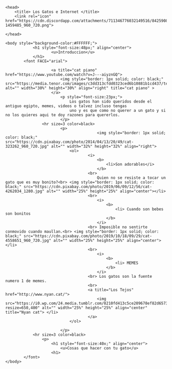 <html>

	<head>
		<title> Los Gatos e Internet </title>
		<link rel="icon" href="https://cdn.discordapp.com/attachments/711346776032149516/842590899246071808/feet-1459485_960_720.png">
		
	</head>

	<body style="background-color:#FFFFFF;">
				<h1 style="font-size:48px;" align="center">
						<u>Introduccion</u>
				</h1>
			<font FACE="arial">
			
						<a title="cat piano" href="https://www.youtube.com/watch?v=J---aiyznGQ">
							<img style="border: 1px solid; color: black;" src="https://media.tenor.com/images/c3dd313cfdd0323ced6b10881b1cd437/tenor.gif" alt="" width="30%" height="30%" align="right" title="cat piano" >
						</a>	
							<p style="font-size:23px;">
								Los gatos han sido queridos desde el antiguo egipto, memes, videos o talvez incluso tengas 
								uno y es que como no querer a un gato y si no los quieres aqui te doy razones para quererlos.
							</p>
					<hr size=3 color=black>
							<p>
											<img style="border: 1px solid; color: black;" src="https://cdn.pixabay.com/photo/2014/04/13/20/49/cat-323262_960_720.jpg" alt="" width="32%" height="32%" align="right">
								<ol>						
										<i> 
											<b>
												<li>Son adorables</i>
											</b>
										<br>
											Quien no se resiste a tocar un gato que es muy bonito?<br> <img style="border: 1px solid; color: black;" src="https://cdn.pixabay.com/photo/2019/06/09/12/56/cat-4262034_1280.jpg" alt="" width="25%" height="25%" align="center"></li>
										<br>
											<i> 
												<b>
													<li> Cuando son bebes son bonitos
												</b>
											</i> 
										<br> Imposible no sentirte conmovido cuando maullan.<br> <img style="border: 1px solid; color: black;" src="https://cdn.pixabay.com/photo/2019/10/18/09/29/cat-4558651_960_720.jpg" alt="" width="25%" height="25%" align="center"> </li>
										<br>
											<i>
												<b>
													<li> MEMES
												</b>
											</i>
										<br> Los gatos son la fuente numero 1 de memes.								
										<br>
										<a title="Los Tejos" href="http://www.nyan.cat/">
											<img src="https://i0.wp.com/24.media.tumblr.com/8210fd413c5ce209678ef82d65731443/tumblr_mjphnqLpNy1s5jjtzo1_400.gif?resize=650,400" alt="" width="25%" height="25%" align="center" title="Nyan cat"> </li>
										</a>
								</ol>

							</p>
				<hr size=3 color=black>
					<p>
						<h1 style="font-size:40x;" align="center">
							<u>Cosas que hacer con tu gato</u>
						<h1>
			</font>
	</body>

</html>
